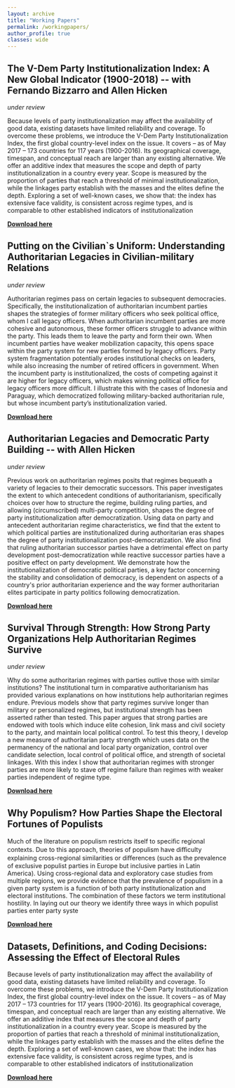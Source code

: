 ```yaml
---
layout: archive
title: "Working Papers"
permalink: /workingpapers/
author_profile: true
classes: wide
---
```


## The V-Dem Party Institutionalization Index: A New Global Indicator (1900-2018) -- with Fernando Bizzarro and Allen Hicken
*under review*

Because levels of party institutionalization may affect the availability of good data, existing datasets have limited reliability and coverage. To overcome these problems, we introduce the V-Dem Party Institutionalization Index, the first global country-level index on the issue. It covers – as of May 2017 – 173 countries for 117 years (1900-2016). Its geographical coverage, timespan, and conceptual reach are larger than any existing alternative. We offer an additive index that measures the scope and depth of party institutionalization in a country every year. Scope is measured by the proportion of parties that reach a threshold of minimal institutionalization, while the linkages party establish with the masses and the elites define the depth. Exploring a set of well-known cases, we show that: the index has extensive face validity, is consistent across regime types, and is comparable to other established indicators of institutionalization

[__Download here__](/assets/files/party_institutionalization_index_2020.pdf)


## Putting on the Civilian\`s Uniform: Understanding Authoritarian Legacies in Civilian-military Relations
*under review*

Authoritarian regimes pass on certain legacies to subsequent democracies. Specifically, the institutionalization of authoritarian incumbent parties shapes the strategies of former military officers who seek political office, whom I call legacy officers. When authoritarian incumbent parties are more cohesive and autonomous, these former officers struggle to advance within the party. This leads them to leave the party and form their own. When incumbent parties have weaker mobilization capacity, this opens space within the party system for new parties formed by legacy officers. Party system fragmentation potentially erodes institutional checks on leaders, while also increasing the number of retired officers in government. When the incumbent party is institutionalized, the costs of competing against it are higher for legacy officers, which makes winning political office for legacy officers more difficult. I illustrate this with the cases of Indonesia and Paraguay, which democratized following military-backed authoritarian rule, but whose incumbent party’s institutionalization varied.

[__Download here__](/assets/files/civilianuniform.pdf)

## Authoritarian Legacies and Democratic Party Building -- with Allen Hicken
*under review*

Previous work on authoritarian regimes posits that regimes bequeath a variety of legacies to their democratic successors. This paper investigates the extent to which antecedent conditions of authoritarianism, specifically choices over how to structure the regime, building ruling parties, and allowing (circumscribed) multi-party competition, shapes the degree of party institutionalization after democratization. Using data on party and antecedent authoritarian regime characteristics, we find that the extent to which political parties are institutionalized during authoritarian eras shapes the degree of party institutionalization post-democratization. We also find that ruling authoritarian successor parties have a detrimental effect on party development post-democratization while reactive successor parties have a positive effect on party development. We demonstrate how the institutionalization of democratic political parties, a key factor concerning the stability and consolidation of democracy, is dependent on aspects of a country's prior authoritarian experience and the way former authoritarian elites participate in party politics following democratization.

[__Download here__](/assets/files/authlegacy.pdf)


## Survival Through Strength: How Strong Party Organizations Help Authoritarian Regimes Survive
*under review*

Why do some authoritarian regimes with parties outlive those with similar institutions? The institutional turn in comparative authoritarianism has provided various explanations on how institutions help authoritarian regimes endure. Previous models show that party regimes survive longer than military or personalized regimes, but institutional strength has been asserted rather than tested. This paper argues that strong parties are endowed with tools which induce elite cohesion, link mass and civil society to the party, and maintain local political control. To test this theory, I develop a new measure of authoritarian party strength which uses data on the permanency of the national and local party organization, control over candidate selection, local control of political office, and strength of societal linkages. With this index I show that authoritarian regimes with stronger parties are more likely to stave off regime failure than regimes with weaker parties independent of regime type. 

[__Download here__](/assets/files/survival.pdf)


## Why Populism? How Parties Shape the Electoral Fortunes of Populists

Much of the literature on populism restricts itself to speciﬁc regional contexts. Due to this approach, theories of populism have diﬃculty explaining cross-regional similarities or diﬀerences (such as the prevalence of exclusive populist parties in Europe but inclusive parties in Latin America). Using cross-regional data and exploratory case studies from multiple regions, we provide evidence that the prevalence of populism in a given party system is a function of both party institutionalization and electoral institutions. The combination of these factors we term institutional hostility. In laying out our theory we identify three ways in which populist parties enter party syste

[__Download here__](/assets/files/populism2018.pdf)


## Datasets, Definitions, and Coding Decisions: Assessing the Effect of Electoral Rules

Because levels of party institutionalization may affect the availability of good data, existing datasets have limited reliability and coverage. To overcome these problems, we introduce the V-Dem Party Institutionalization Index, the first global country-level index on the issue. It covers – as of May 2017 – 173 countries for 117 years (1900-2016). Its geographical coverage, timespan, and conceptual reach are larger than any existing alternative. We offer an additive index that measures the scope and depth of party institutionalization in a country every year. Scope is measured by the proportion of parties that reach a threshold of minimal institutionalization, while the linkages party establish with the masses and the elites define the depth. Exploring a set of well-known cases, we show that: the index has extensive face validity, is consistent across regime types, and is comparable to other established indicators of institutionalization

[__Download here__](/assets/files/party_institutionalization_index_2020.pdf)
